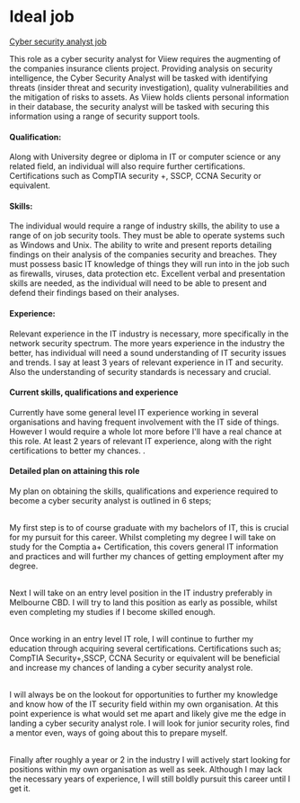 <html>
<h1> Ideal job </h1>
  <a href="https://www.seek.com.au/job/39732381?"> Cyber security analyst job</a>

<p> This role as a cyber security analyst for Viiew requires the augmenting of the companies insurance clients project. Providing analysis on security intelligence, the Cyber Security Analyst will be tasked with identifying threats (insider threat and security investigation), quality vulnerabilities and the mitigation of risks to assets. As Viiew holds clients personal information in their database, the security analyst will be tasked with securing this information using a range of security support tools. </p>

<h4> Qualification:</h4>
<p>Along with University degree or diploma in IT or computer science or any related field, an individual will also require further certifications. Certifications such as CompTIA security +, SSCP, CCNA Security or equivalent.</p>

<h4>Skills:</h4>
<p>The individual would require a range of industry skills, the ability to use a range of on job security tools. They must be able to operate systems such as Windows and Unix. The ability to write and present reports detailing findings on their analysis of the companies security and breaches. They must possess basic IT knowledge of things they will run into in the job such as firewalls, viruses, data protection etc. Excellent verbal and presentation skills are needed, as the individual will need to be able to present and defend their findings based on their analyses.</p>

<h4>Experience: </h4>
<p>Relevant experience in the IT industry is necessary, more specifically in the network security spectrum. The more years experience in the industry the better, has individual will need a sound understanding of IT security issues and trends. I say at least 3 years of relevant experience in IT and security. Also the understanding of security standards is necessary and crucial.</p>

<h4>Current skills, qualifications and experience</h4>
<p>Currently have some general level IT experience working in several organisations and having frequent involvement with the IT side of things. However I would require a whole lot more before I'll have a real chance at this role. At least 2 years of relevant IT experience, along with the right certifications to better my chances. 
.</p>

<h4>Detailed plan on attaining this role</h4>
<p>My plan on obtaining the skills, qualifications and experience required to become a cyber security analyst is outlined in 6 steps;</p>

<br /> My first step is to of course graduate with my bachelors of IT, this is crucial for my pursuit for this career. Whilst completing my degree I will take on study for the Comptia a+ Certification, this covers general IT information and practices and will further my chances of getting employment after my degree. <br />

<br /> Next I will take on an entry level position in the IT industry preferably in Melbourne CBD. I will try to land this position as early as possible, whilst even completing my studies if I become skilled enough.<br />

<br />Once working in an entry level IT role, I will continue to further my education through acquiring several certifications. Certifications such as; CompTIA Security+,SSCP, CCNA Security or equivalent will be beneficial and increase my chances of landing a cyber security analyst role.<br />

<br />I will always be on the lookout for opportunities to further my knowledge and know how of the IT security field within my own organisation. At this point experience is what would set me apart and likely give me the edge in landing a cyber security analyst role. I will look for junior security roles, find a mentor even, ways of going about this to prepare myself.<br />

<br />Finally after roughly a year or 2 in the industry I will actively start looking for positions within my own organisation as well as seek. Although I may lack the necessary years of experience, I will still boldly pursuit this career until I get it.</p>


</html>


